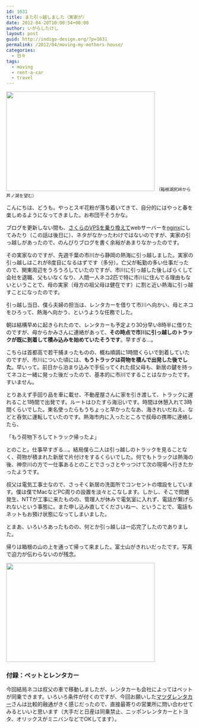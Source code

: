 ```yaml
---
id: 1631
title: また引っ越しました（実家が）
date: 2012-04-20T10:00:54+00:00
author: いがらしたけし
layout: post
guid: http://indigo-design.org/?p=1631
permalink: /2012/04/moving-my-mothers-house/
categories:
  - 日々
tags:
  - moving
  - rent-a-car
  - travel
---
```

<a href="https://picasaweb.google.com/lh/photo/iv3bes0Ozectah2DLgvs5NMTjNZETYmyPJy0liipFm0?feat=embedwebsite"><img src="https://lh6.googleusercontent.com/-sJ6OBtjkpso/T47eoOnXDfI/AAAAAAAAAbY/fStD-rIpVJw/s400/_DSC0303.jpg" height="268" width="400" /></a>
<small>（箱根湖尻峠から芦ノ湖を望む）</small>

こんにちは、どうも。やっとスギ花粉が落ち着いてきて、自分的にはやっと春を楽しめるようになってきました。お布団干そうかな。

ブログを更新しない間も、<a href="http://www.sakura.ad.jp/news/sakurainfo/newsentry.php?id=644">さくらのVPSを乗り換えて</a>webサーバーを<a href="http://nginx.org/ja/">nginx</a>にしてみたり（この話は後日に）、ネタがなかったわけではないのですが、実家の引っ越しがあったので、のんびりブログを書く余裕があまりなかったのです。

その実家なのですが、先週千葉の市川から静岡の熱海に引っ越しました。実家の引っ越しはこれが8度目になるはずです（多分）。亡父が転勤の多い仕事だったので、関東周辺をうろうろしていたのですが、市川に引っ越した後しばらくして会社を退職、父もいなくなり、人間一人ネコ2匹で特に市川に住んでる理由もないということで、母の実家（母方の祖父母は健在です）に割と近い熱海に引っ越すことになったのです。

引っ越し当日、僕ら夫婦の担当は、レンタカーを借りて市川へ向かい、母とネコをひろって、熱海へ向かう、というような任務でした。

朝は結構早めに起きられたので、レンタカーも予定より30分早い8時半に借りたのですが、母からかみさんに連絡があって、<strong>その時点で市川に引っ越しのトラックが既に到着して積み込みを始めていたそうです</strong>。早すぎる…。

こちらは首都高で若干捕まったものの、概ね順調に1時間くらいで到着していたのですが、市川についた頃には、<strong>もうトラックは荷物を積んで出発した後でした</strong>。早いって。前日から泊まり込みで手伝ってくれた叔父母も、新居の鍵を持ってネコと一緒に発った後だったので、基本的に市川ですることはなかったです。すいません。

とりあえず手回り品を車に載せ、不動産屋さんに家を引き渡して、トラックに遅れること1時間で出発です。ルートはひたすら海沿いです。時間は休憩入れて3時間くらいでした。東名使ったらもうちょっと早かったなあ、海きれいだねえ、などと呑気に運転していたのです。熱海市内に入ったところで叔母の携帯に連絡したら、

「もう荷物下ろしてトラック帰ったよ」

とのこと。仕事早すぎる…。結局僕ら二人は引っ越しのトラックを見ることなく、荷物が積まれた新居で片付けをするくらいでした。何でもトラックは熱海の後、神奈川の方で一仕事あるとのことでさっさとやっつけて次の現場へ行きたかったようです。

叔父は電気工事士なので、さっそく新居の洗面所でコンセントの増設をしています。僕は僕でMacなどPC周りの設置を淡々とこなします。しかし、そこで問題発生、NTTが工事に来たものの、管理人が休みで電気室に入れず、電話が繋げられないという事態に。また申し込み直してくださいねー、ということで、電話もネットもお預け状態になってしまいました。

とまあ、いろいろあったものの、何とか引っ越しは一応完了したのでありました。

帰りは箱根の山の上を通って帰って来ました。富士山がきれいだったです。写真で迫力が伝わらないのが残念。

<a href="https://picasaweb.google.com/lh/photo/ZPKLS-96p8WUUAcp6pAjaNMTjNZETYmyPJy0liipFm0?feat=embedwebsite"><img src="https://lh5.googleusercontent.com/-m3IyFxDdEo0/T47epZpBUlI/AAAAAAAAAbc/JHXUfyRSYi4/s400/_DSC0301_2.jpg" height="267" width="400" /></a>

<h3>付録：ペットとレンタカー</h3>

今回結局ネコは叔父の車で移動しましたが、レンタカーも会社によってはペットが同乗できます。いろいろ条件が付くのですが、今回お願いした<a href="http://www.mazda-rentacar.co.jp/">マツダレンタカー</a>さんは比較的融通がきく感じだったので、直接最寄りの営業所に問い合わせてみるといいと思います（大手だと日産は同乗禁止、ニッポンレンタカーとトヨタ、オリックスがミニバンなどでOKしてます）。
